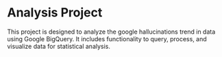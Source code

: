 # Analysis Project

This project is designed to analyze the google hallucinations trend in data using Google BigQuery. It includes functionality to query, process, and visualize data for statistical analysis.
